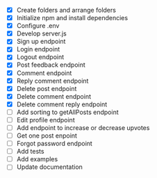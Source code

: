 - [x] Create folders and arrange folders
- [x] Initialize npm and install dependencies
- [x] Configure .env
- [x] Develop server.js
- [x] Sign up endpoint
- [x] Login endpoint
- [x] Logout endpoint
- [x] Post feedback endpoint
- [x] Comment endpoint
- [x] Reply comment endpoint
- [x] Delete post endpoint
- [x] Delete comment endpoint
- [x] Delete comment reply endpoint
- [ ] Add sorting to getAllPosts endpoint
- [ ] Edit profile endpoint
- [ ] Add endpoint to increase or decrease upvotes
- [ ] Get one post enpoint
- [ ] Forgot password endpoint
- [ ] Add tests
- [ ] Add examples
- [ ] Update documentation